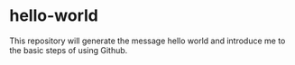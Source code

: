 # hello-world
This repository will generate the message hello world and introduce me to the basic steps of using Github.
